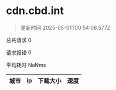 
  # cdn.cbd.int

  > 更新时间 2025-05-01T00:54:08.577Z
  
  总共请求 0

  请求报错 0

  平均耗时 NaNms

|城市|ip|下载大小|速度|
|-----|----------|---|---|

  